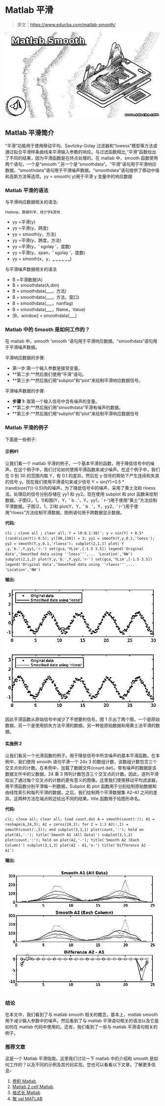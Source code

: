 # Matlab 平滑

> 原文：<https://www.educba.com/matlab-smooth/>

![Matlab Smooth](img/d27efead7e1e2f34303e6dd4a704c301.png)



## Matlab 平滑简介

“平滑”功能用于使用移动平均、Savitzky-Golay 过滤器和“lowess”模型等方法或通过拟合平滑样条曲线来平滑输入参数的响应。与过滤函数相比,“平滑”函数给出了不同的结果，因为平滑函数是在终点处理的。在 matlab 中，smooth 函数使用两个语句，一个是“smooth ”,另一个是“smoothdata”。“平滑”语句用于平滑响应数据。“smoothdata”语句用于平滑噪声数据。“smoothdata”语句提供了移动中值和高斯方法等选项。yy = smooth( y)用于平滑 y 变量中的响应数据

### Matlab 平滑的语法

与平滑响应数据相关的语法:

<small>Hadoop、数据科学、统计学&其他</small>

*   yy =平滑(y)
*   yy =平滑(y，跨度)
*   yy = smooth(y，方法)
*   yy =平滑(y，跨度，方法)
*   yy =平滑(y，' sgolay '，度数)
*   yy =平滑(y，span，' sgolay '，度数)
*   yy = smooth(x，y，**_ _ _ _ _ _**)

与平滑噪声数据相关的语法

*   B =平滑数据(A)
*   B = smoothdata(A,dim)
*   B = smoothdata(___，方法)
*   B = smoothdata(___，方法，窗口)
*   B = smoothdata(___，nanflag)
*   B = smoothdata(___，Name，Value)
*   [B，window] = smoothdata(___)

### Matlab 中的 Smooth 是如何工作的？

在 matlab 中，smooth 'smooth '语句用于平滑响应数据。“smoothdata”语句用于平滑噪声数据。

平滑响应数据的步骤:

*   第一步:第一个输入参数是接受变量。
*   **第二步:**然后我们使用“平滑”语句。
*   **第三步:**然后我们用“subplot”和“plot”来绘制平滑响应数据信号。

平滑噪声数据的步骤:

*   **步骤 1:** 取第一个输入信号中含有噪声的变量。
*   **第二步:**然后我们用“smoothdata”平滑有噪声的数据。
*   **第三步:**然后我们用“subplot”和“plot”来绘制平滑响应数据信号

### Matlab 平滑的例子

下面是一些例子:

#### 示例#1

让我们看一个 matlab 平滑的例子。一个基本平滑的函数，用于降低信号中的噪声。在这个例子中，我们讨论如何使用平滑函数来减少噪声。在这个例子中，我们在 0 到 30 的范围内取 Y，有 0.1 的差异。然后在 y 信号的帮助下产生连续和失真的信号 y。现在我们使用平滑语句来减少信号 Y = sin(Y)+0.5 *(rand(size(Y))-0.5)内的噪声。为了降低信号中的噪声，采用了黄土法和 rloess 法。处理后的信号分别存储在 yy1 和 yy2。现在使用 subplot 和 plot 函数来绘制数据。子图(2，1，1)和图(Y，Y，' b . '，Y，yy1，' r-')用于使用“黄土”方法绘制平滑数据。子图(2，1，2)和 plot(Y，Y，' b . '，Y，yy2，' r-')用于使用“rloess”方法绘制平滑数据。图例语句用于跨数据显示数据。

**代码:**

`clc ;
close all ;
clear all;
Y = (0:0.1:30)';
y = sin(Y) + 0.5*(rand(size(Y))-0.5);
y([90,110]) = 3;
yy1 = smooth(Y,y,0.1,'loess');
yy2 = smooth(Y,y,0.1,'rloess');
subplot(2,1,1)
plot( Y ,y,'b.',Y,yy1,'r-')
set(gca,'YLim',[-1.5 3.5])
legend('Original data','Smoothed data using ''loess''',...
'Location','NW')
subplot(2,1,2)
plot(Y,y,'b.',Y,yy2,'r-')
set(gca,'YLim',[-1.5 3.5])
legend('Original data','Smoothed data using ''rloess''',...
'Location','NW')`

**输出:**

![Matlab Smooth-1.1](img/d4c247a234229786d3120ac43a5aa0ba.png)



因此平滑函数从原始信号中减少了不想要的信号。图 1 示出了两个图，一个是原始数据，另一个是使用损失方法平滑的数据。另一种是原始数据和用黄土法平滑的数据。

#### 实施例 2

让我们看另一个光滑函数的例子。用于降低信号中所含噪声的基本平滑函数。在本例中，我们使用 smooth 语句平滑一个 24x 3 的数组计数，该数组计数包含三个交叉点处的计数。在本例中，加载了数据文件(count.dat)。带有噪声的数据是该数据文件中的父数据。24 乘 3 阵列计数包含三个交叉点的计数。因此，逐列平滑给出了通过每个交叉点的计数的更有意义的图像。这里我们使用移动平均滤波器，用平滑函数分别平滑每一列数据。Subplot 和 plot 函数用于分别绘制原始数据和由线性索引和每列平滑的数据。之后，我们绘制两个平滑数据集 A2–A1 之间的差异。这两种方法在端点附近给出不同的结果。title 函数用于给图形命名。

**代码:**

`clc;
close all;
clear all;
load count.dat
A = smooth(count(:));
A1 = reshape(A,24,3);
A2 = zeros(24,3);
for I = 1:3
A2(:,I) = smooth(count(:,I));
end
subplot(3,1,1)
plot(count,':');
hold on
plot(A1,'-');
title('Smooth A1 (All Data)')
subplot(3,1,2)
plot(count,':');
hold on
plot(A2,'-');
title('Smooth A2 (Each Column)')
subplot(3,1,3)
plot(A2 - A1,'o-')
title('Difference A2 - A1')`

**输出:**

![Matlab Smooth-1.2](img/ddc2696ae053dbf6836092dbf17ce330.png)



### 结论

在本文中，我们看到了与 matlab smooth 相关的概念，基本上，matlab smooth 用于减少输入参数中的噪声。然后看到了与 matlab 平滑语句相关的语法以及它是如何在 matlab 代码中使用的。还有，我们看到了一些与 matlab 平滑语句相关的例子。

### 推荐文章

这是一个 Matlab 平滑指南。这里我们讨论一下 matlab 中的介绍和 smooth 是如何工作的？以及不同的示例及其代码实现。您也可以看看以下文章，了解更多信息–

1.  [卷积 Matlab](https://www.educba.com/convolution-matlab/)
2.  [Matlab 2 cell Matlab](https://www.educba.com/mat2cell-matlab/)
3.  [格式长 Matlab](https://www.educba.com/format-long-matlab/)
4.  [聚 val MATLAB](https://www.educba.com/polyval-matlab/)





